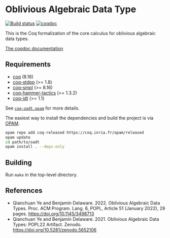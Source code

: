 # Oblivious Algebraic Data Type

[![Build status][action-badge]][action-link]
[![coqdoc][doc-badge]][doc-link]

[action-badge]: https://github.com/ccyip/oadt/actions/workflows/build.yml/badge.svg?branch=master
[action-link]: https://github.com/ccyip/oadt/actions

[doc-badge]: https://img.shields.io/badge/docs-coqdoc-blue.svg
[doc-link]: https://ccyip.github.io/oadt

This is the Coq formalization of the core calculus for oblivious algebraic data
types.

[The coqdoc documentation](https://ccyip.github.io/oadt)

## Requirements

- [coq](https://coq.inria.fr) (8.16)
- [coq-stdpp](https://gitlab.mpi-sws.org/iris/stdpp) (>= 1.8)
- [coq-smpl](https://github.com/uds-psl/smpl) (>= 8.16)
- [coq-hammer-tactics](https://coqhammer.github.io) (>= 1.3.2)
- [coq-idt](https://github.com/ccyip/coq-idt) (>= 1.1)

See [`coq-oadt.opam`](./coq-oadt.opam) for more details.

The easiest way to install the dependencies and build the project is via
[OPAM](https://opam.ocaml.org/doc/Install.html).

``` sh
opam repo add coq-released https://coq.inria.fr/opam/released
opam update
cd path/to/oadt
opam install . --deps-only
```

## Building

Run `make` in the top-level directory.

## References

- Qianchuan Ye and Benjamin Delaware. 2022. Oblivious Algebraic Data Types. Proc. ACM Program. Lang. 6, POPL, Article 51 (January 2022), 29 pages. https://doi.org/10.1145/3498713
- Qianchuan Ye and Benjamin Delaware. 2021. Oblivious Algebraic Data Types: POPL22 Artifact. Zenodo. https://doi.org/10.5281/zenodo.5652106
